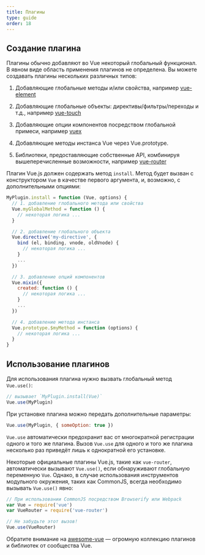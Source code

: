 ```yaml
---
title: Плагины
type: guide
order: 18
---
```


## Создание плагина

Плагины обычно добавляют во Vue некоторый глобальный функционал. В явном виде область применения плагинов не определена. Вы можете создавать плагины нескольких различных типов:

1. Добавляющие глобальные методы и/или свойства, например [vue-element](https://github.com/vuejs/vue-element)

2. Добавляющие глобальные объекты: директивы/фильтры/переходы и т.д., например [vue-touch](https://github.com/vuejs/vue-touch)

3. Добавляющие опции компонентов посредством глобальной примеси, например [vuex](https://github.com/vuejs/vuex)

4. Добавляющие методы инстанса Vue через Vue.prototype.

5. Библиотеки, предоставляющие собственные API, комбинируя вышеперечисленные возможности, например [vue-router](https://github.com/vuejs/vue-router)

Плагин Vue.js должен содержать метод `install`. Метод будет вызван с конструктором `Vue` в качестве первого аргумента, и, возможно, с дополнительными опциями:

``` js
MyPlugin.install = function (Vue, options) {
  // 1. добавление глобального метода или свойства
  Vue.myGlobalMethod = function () {
    // некоторая логика ...
  }

  // 2. добавление глобального объекта
  Vue.directive('my-directive', {
    bind (el, binding, vnode, oldVnode) {
      // некоторая логика ...
    }
    ...
  })

  // 3. добавление опций компонентов
  Vue.mixin({
    created: function () {
      // некоторая логика ...
    }
    ...
  })

  // 4. добавление метода инстанса
  Vue.prototype.$myMethod = function (options) {
    // некоторая логика ...
  }
}
```

## Использование плагинов

Для использования плагина нужно вызвать глобальный метод `Vue.use()`:

``` js
// вызывает `MyPlugin.install(Vue)`
Vue.use(MyPlugin)
```

При установке плагина можно передать дополнительные параметры:

``` js
Vue.use(MyPlugin, { someOption: true })
```

`Vue.use` автоматически предохранит вас от многократной регистрации одного и того же плагина. Вызов `Vue.use` для одного и того же плагина несколько раз приведёт лишь к однократной его установке.

Некоторые официальные плагины Vue.js, такие как `vue-router`, автоматически вызывают `Vue.use()`, если обнаруживают глобальную переменную `Vue`. Однако, в случае использования инструментов модульного окружения, таких как CommonJS, всегда необходимо вызывать `Vue.use()` явно:

``` js
// При использовании CommonJS посредством Browserify или Webpack
var Vue = require('vue')
var VueRouter = require('vue-router')

// Не забудьте этот вызов!
Vue.use(VueRouter)
```

Обратите внимание на [awesome-vue](https://github.com/vuejs/awesome-vue#libraries--plugins) — огромную коллекцию плагинов и библиотек от сообщества Vue.
